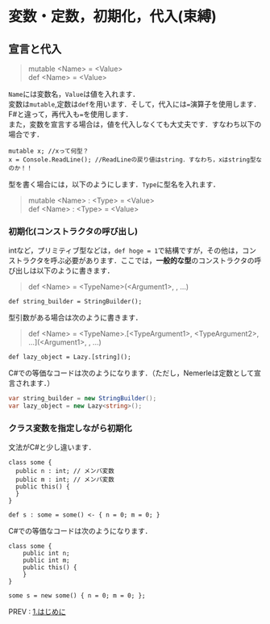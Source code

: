 # 変数・定数，初期化，代入(束縛)
## 宣言と代入
>mutable \<Name> = \<Value>  
def \<Name> = \<Value>  

`Name`には変数名，`Value`は値を入れます．  
変数は`mutable`,定数は`def`を用います．そして，代入には`=`演算子を使用します．F#と違って，再代入も`=`を使用します．  
また，変数を宣言する場合は，値を代入しなくても大丈夫です．すなわち以下の場合です．  

```nemerle
mutable x; //xって何型？
x = Console.ReadLine(); //ReadLineの戻り値はstring．すなわち，xはstring型なのか！！
```

型を書く場合には，以下のようにします．`Type`に型名を入れます．
>mutable \<Name> : \<Type> = \<Value>  
def \<Name> : \<Type> = \<Value>  

### 初期化(コンストラクタの呼び出し)
intなど，プリミティブ型などは，`def hoge = 1`で結構ですが，その他は，コンストラクタを呼ぶ必要があります．ここでは，**一般的な型**のコンストラクタの呼び出しは以下のように書きます．
> def \<Name> = \<TypeName>(\<Argument1>, <Argument2>, ...)  
```nemerle
def string_builder = StringBuilder();
```
型引数がある場合は次のように書きます．  
>def \<Name> = \<TypeName>.\[\<TypeArgument1>, \<TypeArgument2>, ...](\<Argument1>, <argument2>, ...)  
```nemerle
def lazy_object = Lazy.[string]();
```

C#での等価なコードは次のようになります．（ただし，Nemerleは定数として宣言されます．）  
```csharp
var string_builder = new StringBuilder();
var lazy_object = new Lazy<string>();
```

### クラス変数を指定しながら初期化
文法がC#と少し違います．  

```nemerle
class some {
  public n : int; // メンバ変数
  public m : int; // メンバ変数
  public this() {
  }
}

def s : some = some() <- { n = 0; m = 0; } 
```

C#での等価なコードは次のようになります．
```nemerle
class some {
    public int n;
    public int m;
    public this() {
    }
}

some s = new some() { n = 0; m = 0; };
```

PREV : [1.はじめに](1.firststep.md)
